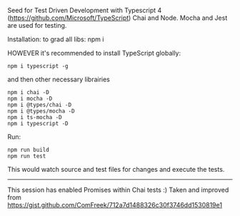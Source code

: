 Seed for Test Driven Development with Typescript 4 (https://github.com/Microsoft/TypeScript) Chai and Node.
Mocha and Jest are used for testing.



Installation:
to grad all libs:
npm i  


HOWEVER it's recommended to install TypeScript globally:
```
npm i typescript -g
```
and then other necessary librairies
```
npm i chai -D
npm i mocha -D
npm i @types/chai -D
npm i @types/mocha -D
npm i ts-mocha -D
npm i typescript -D
```

Run:
```
npm run build
npm run test
```

This would watch source and test files for changes and execute the tests.

-------------

This session has enabled Promises within Chai tests :)
Taken and improved from https://gist.github.com/ComFreek/712a7d1488326c30f3746dd1530819e1


